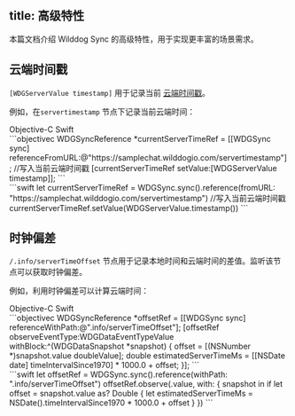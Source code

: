 
title: 高级特性
---
本篇文档介绍 Wilddog Sync 的高级特性，用于实现更丰富的场景需求。


## 云端时间戳

`[WDGServerValue timestamp]` 用于记录当前 [云端时间戳](/api/sync/ios/WDGServerValue.html)。

例如，在`servertimestamp` 节点下记录当前云端时间：

<div class="slide">
<div class='slide-title'>
  <span class="slide-tab tab-current">Objective-C</span>
  <span class="slide-tab">Swift</span>
</div>
<div class="slide-content slide-content-show">
```objectivec
WDGSyncReference *currentServerTimeRef = [[WDGSync sync] referenceFromURL:@"https://samplechat.wilddogio.com/servertimestamp"];
//写入当前云端时间戳
[currentServerTimeRef setValue:[WDGServerValue timestamp]];
```
</div>
<div class="slide-content">
```swift
let currentServerTimeRef = WDGSync.sync().reference(fromURL: "https://samplechat.wilddogio.com/servertimestamp")
//写入当前云端时间戳
currentServerTimeRef.setValue(WDGServerValue.timestamp())
```
</div>
</div>


## 时钟偏差

 `/.info/serverTimeOffset` 节点用于记录本地时间和云端时间的差值。监听该节点可以获取时钟偏差。

例如，利用时钟偏差可以计算云端时间：

<div class="slide">
<div class='slide-title'>
  <span class="slide-tab tab-current">Objective-C</span>
  <span class="slide-tab">Swift</span>
</div>
<div class="slide-content slide-content-show">
```objectivec
WDGSyncReference *offsetRef = [[WDGSync sync] referenceWithPath:@".info/serverTimeOffset"];
[offsetRef observeEventType:WDGDataEventTypeValue withBlock:^(WDGDataSnapshot *snapshot) {
  offset = [(NSNumber *)snapshot.value doubleValue];
  double estimatedServerTimeMs = [[NSDate date] timeIntervalSince1970] * 1000.0 + offset;
}];
```
</div>
<div class="slide-content">
```swift
let offsetRef = WDGSync.sync().reference(withPath: ".info/serverTimeOffset")
offsetRef.observe(.value, with: { snapshot in
    if let offset = snapshot.value as? Double {
        let estimatedServerTimeMs = NSDate().timeIntervalSince1970 * 1000.0 + offset
    }
})
```
</div>
</div>

